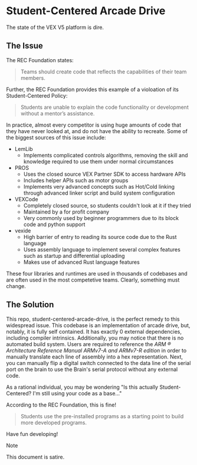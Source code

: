 # Student-Centered Arcade Drive

The state of the VEX V5 platform is dire.

## The Issue

The REC Foundation states:

> Teams should create code that reflects the capabilities of their team members.

Further, the REC Foundation provides this example of a violoation of its Student-Centered Policy:

> Students are unable to explain the code functionality or development without a mentor’s assistance.

In practice, almost every competitor is using huge amounts of code that they have never looked at, and do not have the ability to recreate.
Some of the biggest sources of this issue include:

- LemLib
  - Implements complicated controls algorithms, removing the skill and knowledge required to use them under normal circumstances
- PROS
  - Uses the closed source VEX Partner SDK to access hardware APIs
  - Includes helper APIs such as motor groups
  - Implements very advanced concepts such as Hot/Cold linking through advanced linker script and build system configuration
- VEXCode
  - Completely closed source, so students couldn't look at it if they tried
  - Maintained by a for profit company
  - Very commonly used by beginner programmers due to its block code and python support
- vexide
  - High barrier of entry to reading its source code due to the Rust language
  - Uses assembly language to implement several complex features such as startup and differential uploading
  - Makes use of advanced Rust language features

These four libraries and runtimes are used in thousands of codebases and are often used in the most competetive teams. Clearly, something must change.

## The Solution

This repo, student-centered-arcade-drive, is the perfect remedy to this widespread issue. This codebase is an implementation of arcade drive, but, notably, it is fully self contained. It has exactly 0 external dependencies, including compiler intrinsics. Additionally, you may notice that there is no automated build system. Users are required to reference the *ARM ® Architecture Reference Manual ARMv7-A and ARMv7-R edition* in order to manually translate each line of assembly into a hex representation. Next, you can manually flip a digital switch connected to the data line of the serial port on the brain to use the Brain's serial protocol without any external code.

As a rational individual, you may be wondering "Is this actually Student-Centered? I'm still using your code as a base..."

According to the REC Foundation, this is fine!

> Students use the pre-installed programs as a starting point to build more developed programs.

Have fun developing!

> [!NOTE]
> This document is satire.